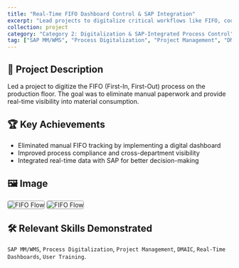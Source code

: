 ```yaml
---
title: "Real-Time FIFO Dashboard Control & SAP Integration"
excerpt: "Lead projects to digitalize critical workflows like FIFO, coordinating directly with technical teams to develop and deploy functions within SAP that ensure data integrity, process compliance, and real-time visibility."
collection: project
category: "Category 2: Digitalization & SAP-Integrated Process Control"
tag: ["SAP MM/WMS", "Process Digitalization", "Project Management", "DMAIC", "Real-Time Dashboards", "User Training"]
---
```



## 📄 Project Description
Led a project to digitize the FIFO (First-In, First-Out) process on the production floor. The goal was to eliminate manual paperwork and provide real-time visibility into material consumption.


## 🏆 Key Achievements  
  - Eliminated manual FIFO tracking by implementing a digital dashboard  
  - Improved process compliance and cross-department visibility  
  - Integrated real-time data with SAP for better decision-making


## 🖼️ Image
<img src="https://yen010390.github.io/images/FIFO-1.jpg" alt="FIFO Flow" style="max-width: 60%; border: 1px solid #999; border-radius: 4px;">
<img src="https://yen010390.github.io/images/FIFO-2.jpg" alt="FIFO Flow" style="max-width: 60%; border: 1px solid #999; border-radius: 4px;">


## 🛠️ Relevant Skills Demonstrated 
`SAP MM/WMS`, `Process Digitalization`, `Project Management`, `DMAIC`, `Real-Time Dashboards`, `User Training`.


